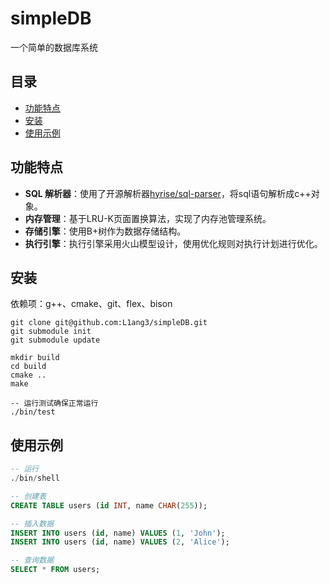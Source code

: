 # simpleDB
一个简单的数据库系统

## 目录

- [功能特点](#功能特点)
- [安装](#安装)
- [使用示例](#使用示例)

## 功能特点

- **SQL 解析器**：使用了开源解析器[hyrise/sql-parser](https://github.com/hyrise/sql-parser)，将sql语句解析成c++对象。
- **内存管理**：基于LRU-K页面置换算法，实现了内存池管理系统。
- **存储引擎**：使用B+树作为数据存储结构。
- **执行引擎**：执行引擎采用火山模型设计，使用优化规则对执行计划进行优化。

## 安装
依赖项：g++、cmake、git、flex、bison

```git
git clone git@github.com:L1ang3/simpleDB.git
git submodule init
git submodule update

mkdir build
cd build
cmake ..
make

-- 运行测试确保正常运行
./bin/test
```

## 使用示例

```sql
-- 运行
./bin/shell

-- 创建表
CREATE TABLE users (id INT, name CHAR(255));

-- 插入数据
INSERT INTO users (id, name) VALUES (1, 'John');
INSERT INTO users (id, name) VALUES (2, 'Alice');

-- 查询数据
SELECT * FROM users;